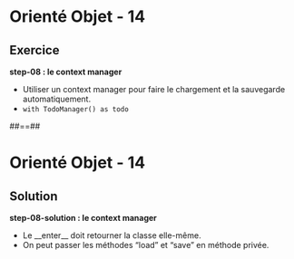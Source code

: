 <!-- .slide: class="exercice sfeir-bg-pink" -->

# Orienté Objet - 14

## Exercice

**step-08 : le context manager**

* Utiliser un context manager pour faire le chargement et la sauvegarde automatiquement.
* `with TodoManager() as todo`

##==##
<!-- .slide: class="exercice sfeir-bg-pink" -->

# Orienté Objet - 14

## Solution

**step-08-solution : le context manager**

* Le \_\_enter\_\_ doit retourner la classe elle-même.
* On peut passer les méthodes “load” et “save” en méthode privée.
